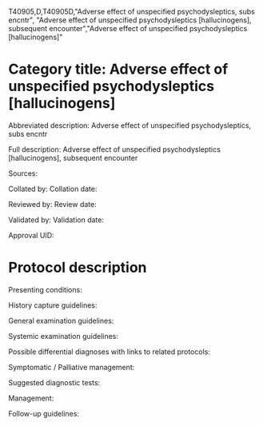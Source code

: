 T40905,D,T40905D,"Adverse effect of unspecified psychodysleptics, subs encntr", "Adverse effect of unspecified psychodysleptics [hallucinogens], subsequent encounter","Adverse effect of unspecified psychodysleptics [hallucinogens]"
# Category title: Adverse effect of unspecified psychodysleptics [hallucinogens]

Abbreviated description: Adverse effect of unspecified psychodysleptics, subs encntr

Full description: Adverse effect of unspecified psychodysleptics [hallucinogens], subsequent encounter

Sources:

Collated by:
Collation date:

Reviewed by:
Review date:

Validated by:
Validation date:

Approval UID:

# Protocol description

Presenting conditions:

History capture guidelines:

General examination guidelines:

Systemic examination guidelines:

Possible differential diagnoses with links to related protocols:

Symptomatic / Palliative management:

Suggested diagnostic tests:

Management:

Follow-up guidelines:
